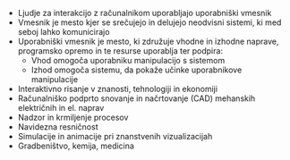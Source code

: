 - Ljudje za interakcijo z računalnikom uporabljajo uporabniški vmesnik
- Vmesnik je mesto kjer se srečujejo in delujejo neodvisni sistemi, ki med seboj lahko komunicirajo
- Uporabniški vmesnik je mesto, ki združuje vhodne in izhodne naprave, programsko opremo in te resurse uporablja ter podpira:
	- Vhod omogoča uporabniku manipulacijo s sistemom
	- Izhod omogoča sistemu, da pokaže učinke uporabnikove manipulacije
- Interaktivno risanje v znanosti, tehnologiji in ekonomiji
- Računalniško podprto snovanje in načrtovanje (CAD) mehanskih električnih in el. naprav
- Nadzor in krmiljenje procesov
- Navidezna resničnost
- Simulacije in animacije pri znanstvenih vizualizacijah
- Gradbeništvo, kemija, medicina